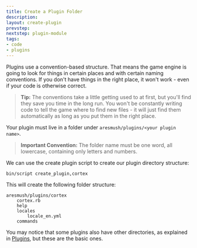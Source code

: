 ```yaml
---
title: Create a Plugin Folder
description:
layout: create-plugin
prevstep: 
nextstep: plugin-module
tags: 
- code
- plugins
---
```


Plugins use a convention-based structure.  That means the game engine is going to look for things in certain places and with certain naming conventions.  If you don't have things in the right place, it won't work - even if your code is otherwise correct.

> <i class="fa fa-info-circle"></i> **Tip:** The conventions take a little getting used to at first, but you'll find they save you time in the long run.  You won't be constantly writing code to tell the game where to find new files - it will just find them automatically as long as you put them in the right place.

Your plugin must live in a folder under `aresmush/plugins/<your plugin name>`.  

> **Important Convention:** The folder name must be one word, all lowercase, containing only letters and numbers.

We can use the create plugin script to create our plugin directory structure:

    bin/script create_plugin,cortex

This will create the following folder structure:

    aresmush/plugins/cortex
        cortex.rb
        help
        locales
            locale_en.yml
        commands

You may notice that some plugins also have other directories, as explained in [Plugins](/tutorials/code/plugins), but these are the basic ones.